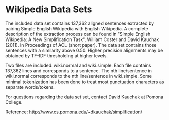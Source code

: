 # Wikipedia Data Sets

The included data set contains 137,362 aligned sentences extracted by pairing Simple English Wikipedia with English Wikipedia.  A complete description of the extraction process can be found in "Simple English Wikipedia: A New Simplification Task", William Coster and David Kauchak (2011).  In Proceedings of ACL (short paper).  The data set contains those sentences with a similarity above 0.50.  Higher precision alignments may be obtained by TF-IDF thresholding at higher levels.

Two files are included: wiki.normal and wiki.simple.  Each file contains 137,362 lines and corresponds to a sentence.  The nth line/sentence in wiki.normal corresponds to the nth line/sentence in wiki.simple.  Some minimal tokenization has been done to treat most punctuation characters as separate words/tokens.

For questions regarding the data set set, contact David Kauchak at Pomona College.

Reference: http://www.cs.pomona.edu/~dkauchak/simplification/

